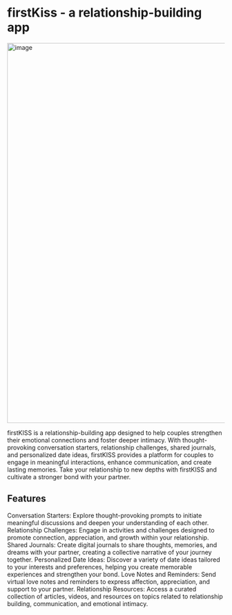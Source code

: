 # firstKiss - a relationship-building app

<img width="878" alt="image" src="https://github.com/leodvincci/FirstKiss/assets/90817505/d3e5bb0c-06f3-4bb7-84a3-67281143a771">

firstKISS is a relationship-building app designed to help couples strengthen their emotional connections and foster deeper intimacy. With thought-provoking conversation starters, relationship challenges, shared journals, and personalized date ideas, firstKISS provides a platform for couples to engage in meaningful interactions, enhance communication, and create lasting memories. Take your relationship to new depths with firstKISS and cultivate a stronger bond with your partner.


## Features
Conversation Starters: Explore thought-provoking prompts to initiate meaningful discussions and deepen your understanding of each other.
Relationship Challenges: Engage in activities and challenges designed to promote connection, appreciation, and growth within your relationship.
Shared Journals: Create digital journals to share thoughts, memories, and dreams with your partner, creating a collective narrative of your journey together.
Personalized Date Ideas: Discover a variety of date ideas tailored to your interests and preferences, helping you create memorable experiences and strengthen your bond.
Love Notes and Reminders: Send virtual love notes and reminders to express affection, appreciation, and support to your partner.
Relationship Resources: Access a curated collection of articles, videos, and resources on topics related to relationship building, communication, and emotional intimacy.
